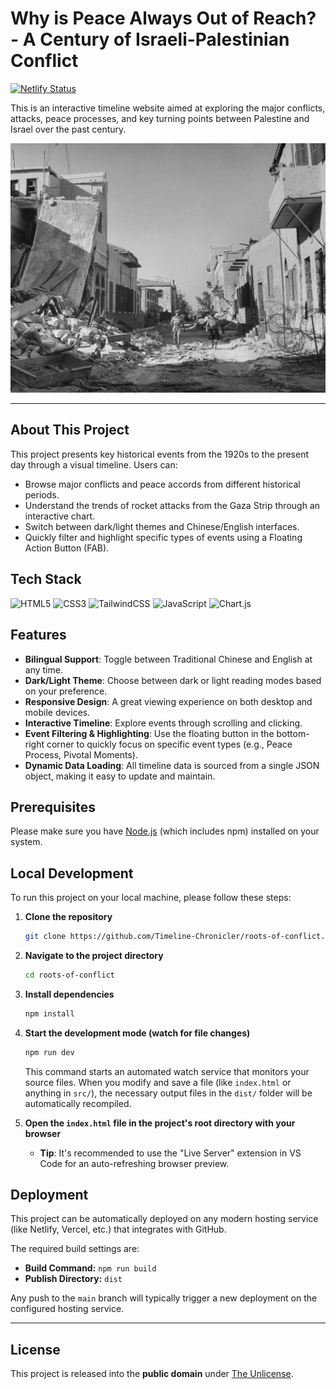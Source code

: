 # Why is Peace Always Out of Reach? - A Century of Israeli-Palestinian Conflict

[![Netlify Status](https://api.netlify.com/api/v1/badges/a35297a1-1e83-4cd4-ae2f-045b12efe9be/deploy-status)](https://app.netlify.com/sites/roots-of-conflict/deploys)

This is an interactive timeline website aimed at exploring the major conflicts, attacks, peace processes, and key turning points between Palestine and Israel over the past century.

[![Project Preview](public/images/preview.jpg)](https://roots-of-conflict.netlify.app/)

---

## About This Project

This project presents key historical events from the 1920s to the present day through a visual timeline. Users can:
* Browse major conflicts and peace accords from different historical periods.
* Understand the trends of rocket attacks from the Gaza Strip through an interactive chart.
* Switch between dark/light themes and Chinese/English interfaces.
* Quickly filter and highlight specific types of events using a Floating Action Button (FAB).

## Tech Stack

![HTML5](https://img.shields.io/badge/html5-%23E34F26.svg?style=for-the-badge&logo=html5&logoColor=white)
![CSS3](https://img.shields.io/badge/css3-%231572B6.svg?style=for-the-badge&logo=css3&logoColor=white)
![TailwindCSS](https://img.shields.io/badge/tailwindcss-%2338B2AC.svg?style=for-the-badge&logo=tailwind-css&logoColor=white)
![JavaScript](https://img.shields.io/badge/javascript-%23323330.svg?style=for-the-badge&logo=javascript&logoColor=%23F7DF1E)
![Chart.js](https://img.shields.io/badge/chart.js-F5788D.svg?style=for-the-badge&logo=chart.js&logoColor=white)

## Features

* **Bilingual Support**: Toggle between Traditional Chinese and English at any time.
* **Dark/Light Theme**: Choose between dark or light reading modes based on your preference.
* **Responsive Design**: A great viewing experience on both desktop and mobile devices.
* **Interactive Timeline**: Explore events through scrolling and clicking.
* **Event Filtering & Highlighting**: Use the floating button in the bottom-right corner to quickly focus on specific event types (e.g., Peace Process, Pivotal Moments).
* **Dynamic Data Loading**: All timeline data is sourced from a single JSON object, making it easy to update and maintain.

## Prerequisites

Please make sure you have [Node.js](https://nodejs.org/) (which includes npm) installed on your system.

## Local Development

To run this project on your local machine, please follow these steps:

1.  **Clone the repository**
    ```bash
    git clone https://github.com/Timeline-Chronicler/roots-of-conflict.git    
    ```

2.  **Navigate to the project directory**
    ```bash
    cd roots-of-conflict
    ```

3.  **Install dependencies**
    ```bash
    npm install
    ```

4.  **Start the development mode (watch for file changes)**
    ```bash
    npm run dev
    ```
    This command starts an automated watch service that monitors your source files. When you modify and save a file (like `index.html` or anything in `src/`), the necessary output files in the `dist/` folder will be automatically recompiled.

5.  **Open the `index.html` file in the project's root directory with your browser**
    * **Tip**: It's recommended to use the "Live Server" extension in VS Code for an auto-refreshing browser preview.

## Deployment

This project can be automatically deployed on any modern hosting service (like Netlify, Vercel, etc.) that integrates with GitHub.

The required build settings are:
* **Build Command:** `npm run build`
* **Publish Directory:** `dist`

Any push to the `main` branch will typically trigger a new deployment on the configured hosting service.
    
---

## License

This project is released into the **public domain** under [The Unlicense](https://unlicense.org/).